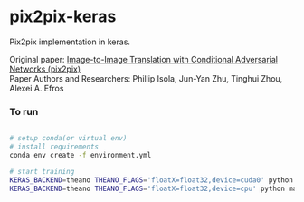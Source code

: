 # pix2pix-keras
Pix2pix implementation in keras.    

Original paper: [Image-to-Image Translation with Conditional Adversarial Networks (pix2pix)](https://arxiv.org/pdf/1611.07004.pdf)    
Paper Authors and Researchers: Phillip Isola, Jun-Yan Zhu, Tinghui Zhou, Alexei A. Efros    

### To run    
```bash

# setup conda(or virtual env)
# install requirements
conda env create -f environment.yml

# start training
KERAS_BACKEND=theano THEANO_FLAGS='floatX=float32,device=cuda0' python main.py # for nvidia GPU
KERAS_BACKEND=theano THEANO_FLAGS='floatX=float32,device=cpu' python main.py # for CPU

```    
